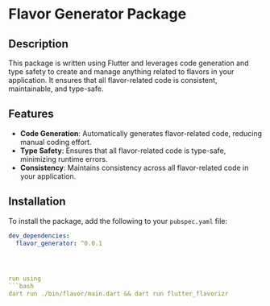 # Flavor Generator Package

## Description
This package is written using Flutter and leverages code generation and type safety to create and manage anything related to flavors in your application. It ensures that all flavor-related code is consistent, maintainable, and type-safe.

## Features
- **Code Generation**: Automatically generates flavor-related code, reducing manual coding effort.
- **Type Safety**: Ensures that all flavor-related code is type-safe, minimizing runtime errors.
- **Consistency**: Maintains consistency across all flavor-related code in your application.

## Installation
To install the package, add the following to your `pubspec.yaml` file:
```yaml
dev_dependencies:
  flavor_generator: ^0.0.1




run using
```bash
dart run ./bin/flavor/main.dart && dart run flutter_flavorizr
```